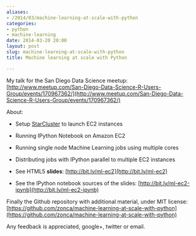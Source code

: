 ```yaml
---
aliases:
- /2014/03/machine-learning-at-scale-with-python
categories:
- python
- machine-learning
date: 2014-03-20 20:00
layout: post
slug: machine-learning-at-scale-with-python
title: Machine learning at scale with Python

---
```


My talk for the San Diego Data Science meetup: [http://www.meetup.com/San-Diego-Data-Science-R-Users-Group/events/170967362/](http://www.meetup.com/San-Diego-Data-Science-R-Users-Group/events/170967362/)

About:

* Setup [StarCluster](http://star.mit.edu/cluster/) to launch EC2 instances
* Running IPython Notebook on Amazon EC2
* Running single node Machine Learning jobs using multiple cores
* Distributing jobs with IPython parallel to multiple EC2 instances

* See HTML5 **slides**: [http://bit.ly/ml-ec2](http://bit.ly/ml-ec2)
* See the IPython notebook sources of the slides: [http://bit.ly/ml-ec2-ipynb](http://bit.ly/ml-ec2-ipynb)

Finally the Github repository with additional material, under MIT license:
[https://github.com/zonca/machine-learning-at-scale-with-python](https://github.com/zonca/machine-learning-at-scale-with-python)

Any feedback is appreciated, google+, twitter or email.
